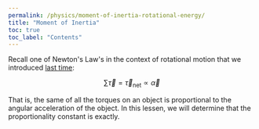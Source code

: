 ```yaml
---
permalink: /physics/moment-of-inertia-rotational-energy/
title: "Moment of Inertia"
toc: true
toc_label: "Contents"
---
```


Recall one of Newton's Law's in the context of rotational motion that we introduced [last time](/physics/mechanical-equilibrium-revisited/index.html):

$$\sum \vec{\tau}=\vec{\tau}_{\text{net}}\propto\vec{\alpha}$$

That is, the same of all the torques on an object is proportional to the angular acceleration of the object. In this lessen, we will determine that the proportionality constant is exactly. 


